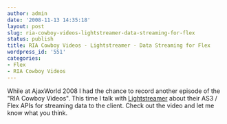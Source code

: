 ```yaml
---
author: admin
date: '2008-11-13 14:35:18'
layout: post
slug: ria-cowboy-videos-lightstreamer-data-streaming-for-flex
status: publish
title: RIA Cowboy Videos - Lightstreamer - Data Streaming for Flex
wordpress_id: '551'
categories:
- Flex
- RIA Cowboy Videos
---
```


While at AjaxWorld 2008 I had the chance to record another episode of the "RIA
Cowboy Videos". This time I talk with
[Lightstreamer](http://www.lightstreamer.com) about their AS3 / Flex APIs for
streaming data to the client. Check out the video and let me know what you
think.

